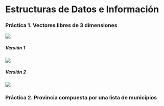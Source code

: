 # Estructuras de Datos e Información

### Práctica 1. Vectores libres de 3 dimensiones
![](https://img.shields.io/badge/compilable-yes-green.svg)

##### Versión 1
![](https://img.shields.io/badge/status-100%25-green.svg)

##### Versión 2
![](https://img.shields.io/badge/status-70%25-yellowgreen.svg)


### Práctica 2. Provincia compuesta por una lista de municipios
